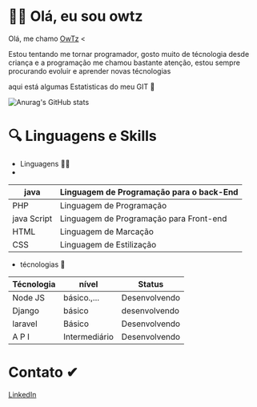 # 🙋‍♂️ Olá, eu sou owtz
 Olá, me chamo [OwTz](https://github.com/OwTz/) <
<p> Estou tentando me tornar programador, gosto muito de técnologia desde criança e a programação me chamou bastante atenção, estou sempre procurando evoluir e aprender novas técnologias </p>

aqui está algumas Estatisticas do meu GIT 👋

![Anurag's GitHub stats](https://github-readme-stats.vercel.app/api?username=Owtz&show_icons=true&theme=transparent)


# 🔍 Linguagens e Skills

- Linguagens 👨‍💻
- 
| java | Linguagem de Programação para o back-End |
|---|---|
| PHP | Linguagem de Programação  |
|java Script |  Linguagem de Programação para Front-end|
| HTML | Linguagem de Marcação  |
| CSS | Linguagem de Estilização  |

- técnologias  📂

| Técnologia | nível| Status|
|---|---|---- |
|Node JS| básico.,...  | Desenvolvendo|
|Django | básico |desenvolvendo|
|laravel | Básico | Desenvolvendo |
| A P I | Intermediário | Desenvolvendo |


# Contato ✔

[LinkedIn](https://www.linkedin.com/in/sergiotechenicalti/) 
